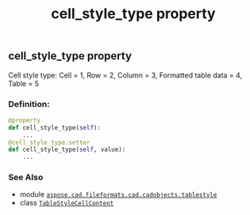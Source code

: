 ﻿---
title: cell_style_type property
second_title: Aspose.CAD for Python via .NET API References
description: 
type: docs
weight: 100
url: /python-net/aspose.cad.fileformats.cad.cadobjects.tablestyle/tablestylecellcontent/cell_style_type/
is_root: false
---

## cell_style_type property


Cell style type: Cell = 1, Row = 2, Column = 3, Formatted table data = 4, Table = 5
### Definition:
```python
@property
def cell_style_type(self):
    ...
@cell_style_type.setter
def cell_style_type(self, value):
    ...
```

### See Also
* module [`aspose.cad.fileformats.cad.cadobjects.tablestyle`](../../)
* class [`TableStyleCellContent`](/cad/python-net/aspose.cad.fileformats.cad.cadobjects.tablestyle/tablestylecellcontent)
